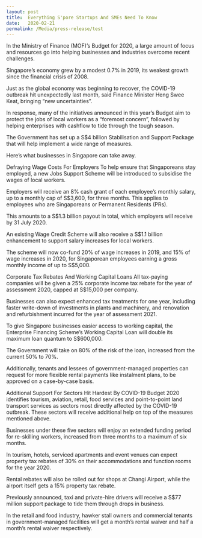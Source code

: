 ```yaml
---
layout: post
title:  Everything S'pore Startups And SMEs Need To Know
date:   2020-02-21
permalink: /Media/press-release/test
---
```

In the Ministry of Finance (MOF)’s Budget for 2020, a large amount of focus and resources go into helping businesses and industries overcome recent challenges.

Singapore’s economy grew by a modest 0.7% in 2019, its weakest growth since the financial crisis of 2008.

Just as the global economy was beginning to recover, the COVID-19 outbreak hit unexpectedly last month, said Finance Minister Heng Swee Keat, bringing “new uncertainties”.

In response, many of the initiatives announced in this year’s Budget aim to protect the jobs of local workers as a “foremost concern”, followed by helping enterprises with cashflow to tide through the tough season.


The Government has set up a S$4 billion Stabilisation and Support Package that will help implement a wide range of measures.

Here’s what businesses in Singapore can take away.

Defraying Wage Costs For Employers
To help ensure that Singaporeans stay employed, a new Jobs Support Scheme will be introduced to subsidise the wages of local workers.

Employers will receive an 8% cash grant of each employee’s monthly salary, up to a monthly cap of S$3,600, for three months. This applies to employees who are Singaporeans or Permanent Residents (PRs).

This amounts to a S$1.3 billion payout in total, which employers will receive by 31 July 2020.

An existing Wage Credit Scheme will also receive a S$1.1 billion enhancement to support salary increases for local workers.

The scheme will now co-fund 20% of wage increases in 2019, and 15% of wage increases in 2020, for Singaporean employees earning a gross monthly income of up to S$5,000.

Corporate Tax Rebates And Working Capital Loans
All tax-paying companies will be given a 25% corporate income tax rebate for the year of assessment 2020, capped at S$15,000 per company.

Businesses can also expect enhanced tax treatments for one year, including faster write-down of investments in plants and machinery, and renovation and refurbishment incurred for the year of assessment 2021.

To give Singapore businesses easier access to working capital, the Enterprise Financing Scheme’s Working Capital Loan will double its maximum loan quantum to S$600,000.

The Government will take on 80% of the risk of the loan, increased from the current 50% to 70%.

Additionally, tenants and lessees of government-managed properties can request for more flexible rental payments like instalment plans, to be approved on a case-by-case basis.

Additional Support For Sectors Hit Hardest By COVID-19
Budget 2020 identifies tourism, aviation, retail, food services and point-to-point land transport services as sectors most directly affected by the COVID-19 outbreak. These sectors will receive additional help on top of the measures mentioned above.

Businesses under these five sectors will enjoy an extended funding period for re-skilling workers, increased from three months to a maximum of six months.

In tourism, hotels, serviced apartments and event venues can expect property tax rebates of 30% on their accommodations and function rooms for the year 2020.

Rental rebates will also be rolled out for shops at Changi Airport, while the airport itself gets a 15% property tax rebate.

Previously announced, taxi and private-hire drivers will receive a S$77 million support package to tide them through drops in business.

In the retail and food industry, hawker stall owners and commercial tenants in government-managed facilities will get a month’s rental waiver and half a month’s rental waiver respectively.

